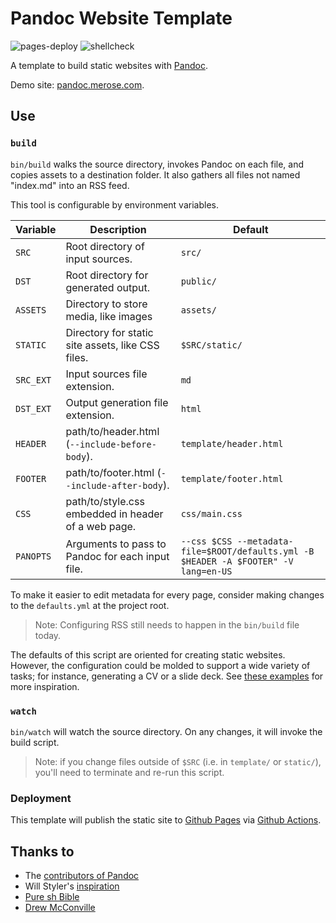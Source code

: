 # Pandoc Website Template

![pages-deploy](https://github.com/alxmrs/pandoc-website-template/workflows/pages-deploy/badge.svg)
![shellcheck](https://github.com/alxmrs/pandoc-website-template/workflows/shellcheck/badge.svg)

A template to build static websites with [Pandoc](https://pandoc.org/). 

Demo site: [pandoc.merose.com](https://pandoc.merose.com/).

## Use

### `build`

`bin/build` walks the source directory, invokes Pandoc on each file, and copies assets to a destination folder. It also
gathers all files not named "index.md" into an RSS feed.
 
This tool is configurable by environment variables.

| Variable  | Description                                         | Default                                                                              |
|-----------|-----------------------------------------------------|--------------------------------------------------------------------------------------|
| `SRC`     | Root directory of input sources.                    | `src/`                                                                               |
| `DST`     | Root directory for generated output.                | `public/`                                                                            |
| `ASSETS`  | Directory to store media, like images               | `assets/`                                                                            |
| `STATIC`  | Directory for static site assets, like CSS files.   | `$SRC/static/`                                                                       |
| `SRC_EXT` | Input sources file extension.                       | `md`                                                                                 |
| `DST_EXT` | Output generation file extension.                   | `html`                                                                               |
| `HEADER`  | path/to/header.html (`--include-before-body`).      | `template/header.html`                                                               |
| `FOOTER`  | path/to/footer.html (`--include-after-body`).       | `template/footer.html`                                                               |
| `CSS`     | path/to/style.css embedded in header of a web page. | `css/main.css`                                                                       |
| `PANOPTS` | Arguments to pass to Pandoc for each input file.    | `--css $CSS --metadata-file=$ROOT/defaults.yml -B $HEADER -A $FOOTER" -V lang=en-US` |

To make it easier to edit metadata for every page, consider making changes to the `defaults.yml` at the project root.

> Note: Configuring RSS still needs to happen in the `bin/build` file today.

The defaults of this script are oriented for creating static websites. However, the configuration could be molded to 
support a wide variety of tasks; for instance, generating a CV or a slide deck. See [these examples](https://pandoc.org/demos.html) 
for more inspiration.


### `watch`

`bin/watch` will watch the source directory. On any changes, it will invoke the build script.

> Note: if you change files outside of `$SRC` (i.e. in `template/` or `static/`), you'll need to terminate and 
> re-run this script.

### Deployment

This template will publish the static site to [Github Pages](https://pages.github.com) via [Github Actions](http://github.com/actions).


## Thanks to 

- The [contributors of Pandoc](https://github.com/jgm/pandoc/graphs/contributors)
- Will Styler's [inspiration](http://wstyler.ucsd.edu/posts/lmimg/spcv.txt)
- [Pure sh Bible](https://github.com/dylanaraps/pure-sh-bible)
- [Drew McConville](http://bettermotherfuckingwebsite.com/)
